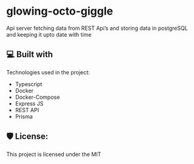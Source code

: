 # glowing-octo-giggle


<p id="description">Api server fetching data from REST Api’s and storing data in postgreSQL and keeping it upto date with time</p>

  
  
<h2>💻 Built with</h2>

Technologies used in the project:

*   Typescript
*   Docker
*   Docker-Compose
*   Express JS
*   REST API
*   Prisma

<h2>🛡️ License:</h2>

This project is licensed under the MIT